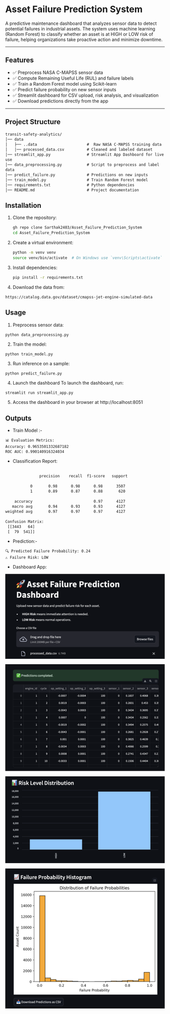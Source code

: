 # Asset Failure Prediction System

A predictive maintenance dashboard that analyzes sensor data to detect potential failures in industrial assets. The system uses machine learning (Random Forest) to classify whether an asset is at HIGH or LOW risk of failure, helping organizations take proactive action and minimize downtime.

---

## Features

- ✅ Preprocess NASA C-MAPSS sensor data
- ✅ Compute Remaining Useful Life (RUL) and failure labels
- ✅ Train a Random Forest model using Scikit-learn
- ✅ Predict failure probability on new sensor inputs
- ✅ Streamlit dashboard for CSV upload, risk analysis, and visualization
- ✅ Download predictions directly from the app

---

## Project Structure
```
transit-safety-analytics/
│── data                            
│   ├── ..data                      #  Raw NASA C-MAPSS training data
│   │── processed_data.csv          # Cleaned and labeled dataset 
│── streamlit_app.py                # Streamlit App Dashboard for live use
│── data_preprocessing.py           # Script to preprocess and label data 
│── predict_failure.py              # Predictions on new inputs
│── train_model.py                  # Train Random Forest model
│── requirements.txt                # Python dependencies
│── README.md                       # Project documentation
```

## Installation

1. Clone the repository:
   ```bash
   gh repo clone Sarthak2403/Asset_Failure_Prediction_System
   cd Asset_Failure_Prediction_System

2. Create a virtual environment:
   ```bash
   python -m venv venv
   source venv/bin/activate  # On Windows use `venv\Scripts\activate`
   ```
3. Install dependencies:
   ```bash
   pip install -r requirements.txt
   ```

4. Download the data from:
```
https://catalog.data.gov/dataset/cmapss-jet-engine-simulated-data
```

## Usage
1. Preprocess sensor data:
```
python data_preprocessing.py
```

2. Train the model:
```
python train_model.py
```

3. Run inference on a sample:
```
python predict_failure.py
```

4. Launch the dashboard
To launch the dashboard, run:
```bash
streamlit run streamlit_app.py
```

5. Access the dashboard in your browser at http://localhost:8051

## Outputs

- Train Model :-

```
📊 Evaluation Metrics:
Accuracy: 0.9653501332687182
ROC AUC: 0.990140916324034
```

- Classification Report:

```

               precision    recall  f1-score   support

           0       0.98      0.98      0.98      3507
           1       0.89      0.87      0.88       620

    accuracy                           0.97      4127
   macro avg       0.94      0.93      0.93      4127
weighted avg       0.97      0.97      0.97      4127

Confusion Matrix:
 [[3443   64]
 [  79  541]]
```

- Prediction:-

```
🔍 Predicted Failure Probability: 0.24
⚠️ Failure Risk: LOW
```
- Dashboard App:

![Alt text](Outputs/Output_1.png)

![Alt text](Outputs/Output_2.png)

![Alt text](Outputs/Output_3.png)

![Alt text](Outputs/Output_4.png)